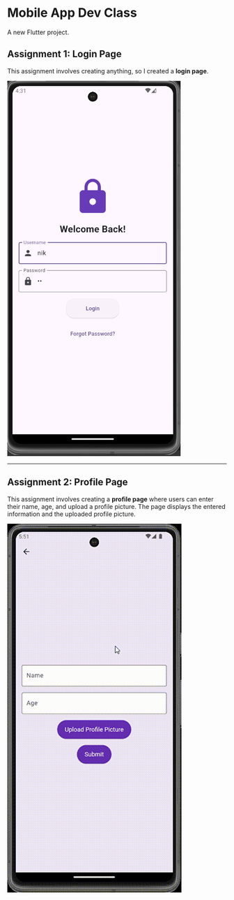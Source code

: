 # Mobile App Dev Class

A new Flutter project.

## Assignment 1: Login Page

This assignment involves creating anything, so I created a **login page**.

![Login Page Screenshot](assets/image_gif//gmber.png)

---

## Assignment 2: Profile Page

This assignment involves creating a **profile page** where users can enter their name, age, and upload a profile picture. The page displays the entered information and the uploaded profile picture.

![Profile Page Screenshot](assets/image_gif//assignment2.gif)